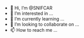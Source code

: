 - 👋 Hi, I’m @SNIFCAR
- 👀 I’m interested in ...
- 🌱 I’m currently learning ...
- 💞️ I’m looking to collaborate on ...
- 📫 How to reach me ...

<!---
SNIFCAR/SNIFCAR is a ✨ special ✨ repository because its `README.md` (this file) appears on your GitHub profile.
You can click the Preview link to take a look at your changes.
--->
